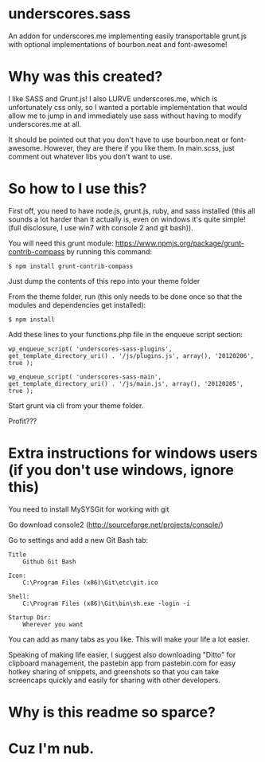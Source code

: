 <h1>underscores.sass</h1>

An addon for underscores.me implementing easily transportable grunt.js with optional implementations of bourbon.neat and font-awesome!


<h1>Why was this created?</h1>

I like SASS and Grunt.js! I also LURVE underscores.me, which is unfortunately css only, so I wanted a portable implementation that would allow me to jump in and immediately use sass without having to modify underscores.me at all.

It should be pointed out that you don't have to use bourbon.neat or font-awesome. However, they are there if you like them. In main.scss, just comment out whatever libs you don't want to use.


<h1>So how to I use this?</h1>

First off, you need to have node.js, grunt.js, ruby, and sass installed (this all sounds a lot harder than it actually is, even on windows it's quite simple! (full disclosure, I use win7 with console 2 and git bash)).

You will need this grunt module: https://www.npmjs.org/package/grunt-contrib-compass by running this command:
	
	$ npm install grunt-contrib-compass

Just dump the contents of this repo into your theme folder

From the theme folder, run (this only needs to be done once so that the modules and dependencies get installed):

	$ npm install

Add these lines to your functions.php file in the enqueue script section:

	wp_enqueue_script( 'underscores-sass-plugins', get_template_directory_uri() . '/js/plugins.js', array(), '20120206', true );

	wp_enqueue_script( 'underscores-sass-main', get_template_directory_uri() . '/js/main.js', array(), '20120205', true );

Start grunt via cli from your theme folder.

Profit???

<h1>Extra instructions for windows users (if you don't use windows, ignore this)</h1>

You need to install MySYSGit for working with git

Go download console2 (http://sourceforge.net/projects/console/)

Go to settings and add a new Git Bash tab:

	Title
		Github Git Bash
	
	Icon:
		C:\Program Files (x86)\Git\etc\git.ico
	
	Shell:
		C:\Program Files (x86)\Git\bin\sh.exe -login -i
	
	Startup Dir:
		Wherever you want

You can add as many tabs as you like. This will make your life a lot easier.

Speaking of making life easier, I suggest also downloading "Ditto" for clipboard management, the pastebin app from pastebin.com for easy hotkey sharing of snippets, and greenshots so that you can take screencaps quickly and easily for sharing with other developers.

<h1>Why is this readme so sparce?<h1>

Cuz I'm nub.
